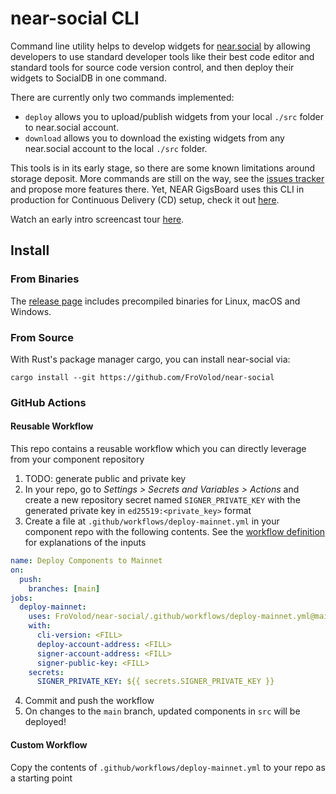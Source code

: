 # near-social CLI

Command line utility helps to develop widgets for [near.social](https://near.social) by allowing developers to use standard developer tools like their best code editor and standard tools for source code version control, and then deploy their widgets to SocialDB in one command.

There are currently only two commands implemented:

- `deploy` allows you to upload/publish widgets from your local `./src` folder to near.social account.
- `download` allows you to download the existing widgets from any near.social account to the local `./src` folder.

This tools is in its early stage, so there are some known limitations around storage deposit.
More commands are still on the way, see the [issues tracker](https://github.com/FroVolod/near-social/issues) and propose more features there.
Yet, NEAR GigsBoard uses this CLI in production for Continuous Delivery (CD) setup, check it out [here](https://github.com/near/devgigsboard-widgets/blob/69fb12cf2fb62d14db6911661bac77cdc969a8b4/.github/workflows/release.yml).

Watch an early intro screencast tour [here](https://www.loom.com/share/8b6c3509eb61498b8bffbe65a625616d).

## Install

### From Binaries

The [release page](https://github.com/FroVolod/near-social/releases) includes precompiled binaries for Linux, macOS and Windows.

### From Source

With Rust's package manager cargo, you can install near-social via:

```
cargo install --git https://github.com/FroVolod/near-social
```

### GitHub Actions

#### Reusable Workflow

This repo contains a reusable workflow which you can directly leverage from your component repository

1. TODO: generate public and private key
2. In your repo, go to _Settings > Secrets and Variables > Actions_ and create a new repository secret named `SIGNER_PRIVATE_KEY` with the generated private key in `ed25519:<private_key>` format
3. Create a file at `.github/workflows/deploy-mainnet.yml` in your component repo with the following contents.
   See the [workflow definition](./github/workflows/deploy-mainnet.yml) for explanations of the inputs

```yml
name: Deploy Components to Mainnet
on:
  push:
    branches: [main]
jobs:
  deploy-mainnet:
    uses: FroVolod/near-social/.github/workflows/deploy-mainnet.yml@main
    with:
      cli-version: <FILL>
      deploy-account-address: <FILL>
      signer-account-address: <FILL>
      signer-public-key: <FILL>
    secrets:
      SIGNER_PRIVATE_KEY: ${{ secrets.SIGNER_PRIVATE_KEY }}
```

4. Commit and push the workflow
5. On changes to the `main` branch, updated components in `src` will be deployed!

#### Custom Workflow

Copy the contents of `.github/workflows/deploy-mainnet.yml` to your repo as a starting point
